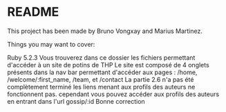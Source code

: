 # README

This project has been made by Bruno Vongxay and Marius Martinez.

Things you may want to cover:

Ruby 5.2.3
Vous trouverez dans ce dossier les fichiers permettant d'accéder à un site de potins de THP
Le site est composé de 4 onglets présents dans la nav bar permettant d'accéder aux pages : /home, /welcome/:first_name, /team, et /contact
La partie 2.6 n'a pas été complètement terminé les liens menant aux profils des auteurs ne fonctionnent pas. cependant vous pouvez accéder aux profils des auteurs en entrant dans l'url gossip/:id
Bonne correction
